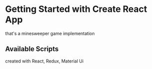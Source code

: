 # Getting Started with Create React App

that's a minesweeper game implementation

## Available Scripts

created with React, Redux, Material Ui
